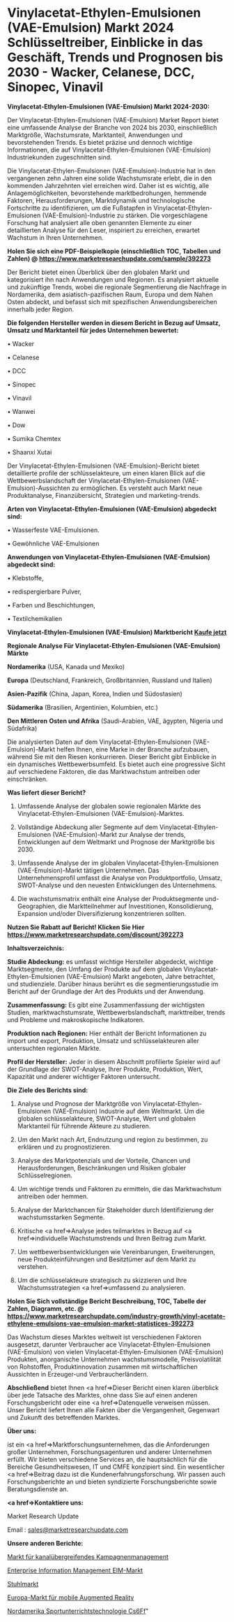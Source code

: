 # Vinylacetat-Ethylen-Emulsionen (VAE-Emulsion) Markt 2024 Schlüsseltreiber, Einblicke in das Geschäft, Trends und Prognosen bis 2030 - Wacker, Celanese, DCC, Sinopec, Vinavil

<strong>Vinylacetat-Ethylen-Emulsionen (VAE-Emulsion) Markt 2024-2030:</strong>

Der Vinylacetat-Ethylen-Emulsionen (VAE-Emulsion) Market Report bietet eine umfassende Analyse der Branche von 2024 bis 2030, einschließlich Marktgröße, Wachstumsrate, Marktanteil, Anwendungen und bevorstehenden Trends. Es bietet präzise und dennoch wichtige Informationen, die auf Vinylacetat-Ethylen-Emulsionen (VAE-Emulsion) Industriekunden zugeschnitten sind.

Die Vinylacetat-Ethylen-Emulsionen (VAE-Emulsion)-Industrie hat in den vergangenen zehn Jahren eine solide Wachstumsrate erlebt, die in den kommenden Jahrzehnten viel erreichen wird. Daher ist es wichtig, alle Anlagemöglichkeiten, bevorstehende marktbedrohungen, hemmende Faktoren, Herausforderungen, Marktdynamik und technologische Fortschritte zu identifizieren, um die Fußstapfen in Vinylacetat-Ethylen-Emulsionen (VAE-Emulsion)-Industrie zu stärken. Die vorgeschlagene Forschung hat analysiert alle oben genannten Elemente zu einer detaillierten Analyse für den Leser, inspiriert zu erreichen, erwartet Wachstum in Ihren Unternehmen.

<strong>Holen Sie sich eine PDF-Beispielkopie (einschließlich TOC, Tabellen und Zahlen) @
</strong><strong><a href=https://www.marketresearchupdate.com/sample/392273><strong>https://www.marketresearchupdate.com/sample/392273</u></font></a></strong></strong>

Der Bericht bietet einen Überblick über den globalen Markt und kategorisiert ihn nach Anwendungen und Regionen. Es analysiert aktuelle und zukünftige Trends, wobei die regionale Segmentierung die Nachfrage in Nordamerika, dem asiatisch-pazifischen Raum, Europa und dem Nahen Osten abdeckt, und befasst sich mit spezifischen Anwendungsbereichen innerhalb jeder Region.

<strong>Die folgenden Hersteller werden in diesem Bericht in Bezug auf Umsatz, Umsatz und Marktanteil für jedes Unternehmen bewertet:</strong>

• Wacker

• Celanese

• DCC

• Sinopec

• Vinavil

• Wanwei

• Dow

• Sumika Chemtex

• Shaanxi Xutai

Der Vinylacetat-Ethylen-Emulsionen (VAE-Emulsion)-Bericht bietet detaillierte profile der schlüsselakteure, um einen klaren Blick auf die Wettbewerbslandschaft der Vinylacetat-Ethylen-Emulsionen (VAE-Emulsion)-Aussichten zu ermöglichen. Es versteht auch Markt neue Produktanalyse, Finanzübersicht, Strategien und marketing-trends.

<strong>Arten von Vinylacetat-Ethylen-Emulsionen (VAE-Emulsion) abgedeckt sind:</strong>

• Wasserfeste VAE-Emulsionen.

• Gewöhnliche VAE-Emulsionen

<strong>Anwendungen von Vinylacetat-Ethylen-Emulsionen (VAE-Emulsion) abgedeckt sind:</strong>

• Klebstoffe,

• redispergierbare Pulver,

• Farben und Beschichtungen,

• Textilchemikalien

<strong>Vinylacetat-Ethylen-Emulsionen (VAE-Emulsion) Marktbericht <a href=https://www.marketresearchupdate.com/buynow/392273>Kaufe jetzt</a></strong>

<strong>Regionale Analyse Für Vinylacetat-Ethylen-Emulsionen (VAE-Emulsion) Märkte</strong>

<strong>Nordamerika</strong> (USA, Kanada und Mexiko)

<strong>Europa</strong> (Deutschland, Frankreich, Großbritannien, Russland und Italien)

<strong>Asien-Pazifik</strong> (China, Japan, Korea, Indien und Südostasien)

<strong>Südamerika</strong> (Brasilien, Argentinien, Kolumbien, etc.)

<strong>Den Mittleren</strong> <strong>Osten und Afrika</strong> (Saudi-Arabien, VAE, ägypten, Nigeria und Südafrika)

Die analysierten Daten auf dem Vinylacetat-Ethylen-Emulsionen (VAE-Emulsion)-Markt helfen Ihnen, eine Marke in der Branche aufzubauen, während Sie mit den Riesen konkurrieren. Dieser Bericht gibt Einblicke in ein dynamisches Wettbewerbsumfeld. Es bietet auch eine progressive Sicht auf verschiedene Faktoren, die das Marktwachstum antreiben oder einschränken.

<strong>Was liefert dieser Bericht?</strong>

1. Umfassende Analyse der globalen sowie regionalen Märkte des Vinylacetat-Ethylen-Emulsionen (VAE-Emulsion)-Marktes.

2. Vollständige Abdeckung aller Segmente auf dem Vinylacetat-Ethylen-Emulsionen (VAE-Emulsion)-Markt zur Analyse der trends, Entwicklungen auf dem Weltmarkt und Prognose der Marktgröße bis 2030.

3. Umfassende Analyse der im globalen Vinylacetat-Ethylen-Emulsionen (VAE-Emulsion)-Markt tätigen Unternehmen. Das Unternehmensprofil umfasst die Analyse von Produktportfolio, Umsatz, SWOT-Analyse und den neuesten Entwicklungen des Unternehmens.

4. Die wachstumsmatrix enthält eine Analyse der Produktsegmente und-Geographien, die Marktteilnehmer auf Investitionen, Konsolidierung, Expansion und/oder Diversifizierung konzentrieren sollten.

<strong>Nutzen Sie Rabatt auf Bericht! Klicken Sie Hier
</strong><strong><a href=https://www.marketresearchupdate.com/discount/392273>https://www.marketresearchupdate.com/discount/392273</b></u></font></strong></a>

<strong>Inhaltsverzeichnis:</strong>

<strong>Studie Abdeckung:</strong> es umfasst wichtige Hersteller abgedeckt, wichtige Marktsegmente, den Umfang der Produkte auf dem globalen Vinylacetat-Ethylen-Emulsionen (VAE-Emulsion) Markt angeboten, Jahre betrachtet, und studienziele. Darüber hinaus berührt es die segmentierungsstudie im Bericht auf der Grundlage der Art des Produkts und der Anwendung.

<strong>Zusammenfassung:</strong> Es gibt eine Zusammenfassung der wichtigsten Studien, marktwachstumsrate, Wettbewerbslandschaft, markttreiber, trends und Probleme und makroskopische Indikatoren.

<strong>Produktion nach Regionen:</strong> Hier enthält der Bericht Informationen zu import und export, Produktion, Umsatz und schlüsselakteuren aller untersuchten regionalen Märkte.

<strong>Profil der Hersteller:</strong> Jeder in diesem Abschnitt profilierte Spieler wird auf der Grundlage der SWOT-Analyse, Ihrer Produkte, Produktion, Wert, Kapazität und anderer wichtiger Faktoren untersucht.

<strong>Die Ziele des Berichts sind:</strong>

1) Analyse und Prognose der Marktgröße von Vinylacetat-Ethylen-Emulsionen (VAE-Emulsion) Industrie auf dem Weltmarkt.
Um die globalen schlüsselakteure, SWOT-Analyse, Wert und globalen Marktanteil für führende Akteure zu studieren.

2) Um den Markt nach Art, Endnutzung und region zu bestimmen, zu erklären und zu prognostizieren.

3) Analyse des Marktpotenzials und der Vorteile, Chancen und Herausforderungen, Beschränkungen und Risiken globaler Schlüsselregionen.

4) Um wichtige trends und Faktoren zu ermitteln, die das Marktwachstum antreiben oder hemmen.

5) Analyse der Marktchancen für Stakeholder durch Identifizierung der wachstumsstarken Segmente.

6) Kritische <a href=>Analyse</a> jedes teilmarktes in Bezug auf <a href=>individuelle</a> Wachstumstrends und Ihren Beitrag zum Markt.

7) Um wettbewerbsentwicklungen wie Vereinbarungen, Erweiterungen, neue Produkteinführungen und Besitztümer auf dem Markt zu verstehen.

8) Um die schlüsselakteure strategisch zu skizzieren und Ihre Wachstumsstrategien <a href=>umfassend</a> zu analysieren.

<strong>Holen Sie Sich vollständige Bericht Beschreibung, TOC, Tabelle der Zahlen, Diagramm, etc. @ </strong><strong><a href=https://www.marketresearchupdate.com/industry-growth/vinyl-acetate-ethylene-emulsions-vae-emulsion-market-statistices-392273>https://www.marketresearchupdate.com/industry-growth/vinyl-acetate-ethylene-emulsions-vae-emulsion-market-statistices-392273</a></font></strong>

Das Wachstum dieses Marktes weltweit ist verschiedenen Faktoren ausgesetzt, darunter Verbraucher ace Vinylacetat-Ethylen-Emulsionen (VAE-Emulsion) von vielen Vinylacetat-Ethylen-Emulsionen (VAE-Emulsion) Produkten, anorganische Unternehmen wachstumsmodelle, Preisvolatilität von Rohstoffen, Produktinnovation zusammen mit wirtschaftlichen Aussichten in Erzeuger-und Verbraucherländern.

<strong>Abschließend</strong> bietet Ihnen <a href=>Dieser</a> Bericht einen klaren überblick über jede Tatsache des Marktes, ohne dass Sie auf einen anderen Forschungsbericht oder eine <a href=>Datenquelle</a> verweisen müssen. Unser Bericht liefert Ihnen alle Fakten über die Vergangenheit, Gegenwart und Zukunft des betreffenden Marktes.

<strong>Über uns:</strong>

 ist ein <a href=>Marktfors</a>chungsunternehmen, das die Anforderungen großer Unternehmen, Forschungsagenturen und anderer Unternehmen erfüllt. Wir bieten verschiedene Services an, die hauptsächlich für die Bereiche Gesundheitswesen, IT und CMFE konzipiert sind. Ein wesentlicher <a href=>Beitrag</a> dazu ist die Kundenerfahrungsforschung. Wir passen auch Forschungsberichte an und bieten syndizierte Forschungsberichte sowie Beratungsdienste an.

<strong><a href=>Kontaktiere uns:</a></strong>

Market Research Update

Email : sales@marketresearchupdate.com

<strong>Unsere anderen Berichte:</strong>

<a href=https://www.linkedin.com/pulse/cross-channel-campaign-management-market-growth>Markt für kanalübergreifendes Kampagnenmanagement</a>

<a href=https://www.linkedin.com/pulse/enterprise-information-management-eim-market>Enterprise Information Management EIM-Markt</a>

<a href=https://www.linkedin.com/pulse/chair-market-research-report-reveals-explosive>Stuhlmarkt</a>

<a href=https://www.linkedin.com/pulse/europe-mobile-augmented-reality-market-2023-2030-new>Europa-Markt für mobile Augmented Reality</a>

<a href=https://www.linkedin.com/pulse/north-america-physical-education-technology-cs6ff/>Nordamerika Sportunterrichtstechnologie Cs6Ff</a>"
